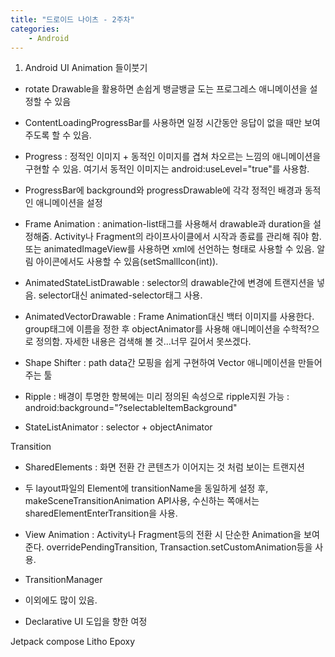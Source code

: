 ```yaml
---
title: "드로이드 나이츠 - 2주차"
categories:
    - Android
---
```

1. Android UI Animation 들이붓기

* rotate Drawable을 활용하면 손쉽게 뱅글뱅글 도는 프로그레스 애니메이션을 설정할 수 있음

* ContentLoadingProgressBar를 사용하면 일정 시간동안 응답이 없을 때만 보여주도록 할 수 있음.

* Progress : 정적인 이미지 + 동적인 이미지를 겹쳐 차오르는 느낌의 애니메이션을 구현할 수 있음.
여기서 동적인 이미지는 android:useLevel="true"를 사용함.

* ProgressBar에 background와 progressDrawable에 각각 정적인 배경과 동적인 애니메이션을 설정

* Frame Animation : animation-list태그를 사용해서 drawable과 duration을 설정해줌.
Activity나 Fragment의 라이프사이클에서 시작과 종료를 관리해 줘야 함. 또는 animatedImageView를 사용하면 xml에
선언하는 형태로 사용할 수 있음. 알림 아이콘에서도 사용할 수 있음(setSmallIcon(int)).

* AnimatedStateListDrawable : selector의 drawable간에 변경에 트랜지션을 넣음. selector대신 animated-selector태그 사용.

* AnimatedVectorDrawable : Frame Animation대신 백터 이미지를 사용한다. group태그에 이름을 정한 후 objectAnimator를 사용해
애니메이션을 수학적?으로 정의함. 자세한 내용은 검색해 볼 것...너무 길어서 못쓰겠다.

* Shape Shifter : path data간 모핑을 쉽게 구현하여 Vector 애니메이션을 만들어 주는 툴

* Ripple : 배경이 투명한 항복에는 미리 정의된 속성으로 ripple지원 가능 : android:background="?selectableItemBackground"

* StateListAnimator : selector + objectAnimator

Transition

* SharedElements : 화면 전환 간 콘텐츠가 이어지는 것 처럼 보이는 트랜지션

* 두 layout파일의 Element에 transitionName을 동일하게 설정 후, makeSceneTransitionAnimation API사용,
수신하는 쪽애서는 sharedElementEnterTransition을 사용. 

* View Animation : Activity나 Fragment등의 전환 시 단순한 Animation을 보여준다. overridePendingTransition, 
Transaction.setCustomAnimation등을 사용. 

* TransitionManager

* 이외에도 많이 있음.






- Declarative UI 도입을 향한 여정

Jetpack compose
Litho
Epoxy